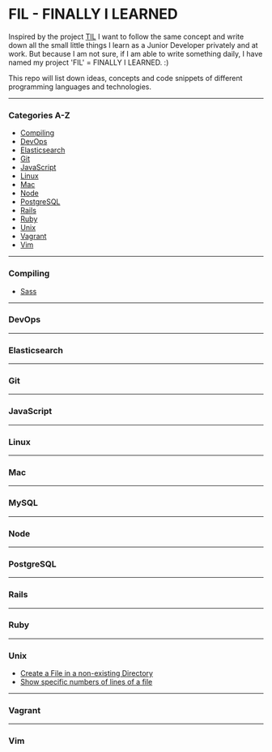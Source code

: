 # FIL - FINALLY I LEARNED

Inspired by the project [TIL](https://github.com/jbranchaud/til) I want to follow the same concept and write down all the small little things I learn as a Junior Developer privately and at work. But because I am not sure, if I am able to write something daily, I have named my project 'FIL' = FINALLY I LEARNED. :)

This repo will list down ideas, concepts and code snippets of different programming languages and technologies.

---

### Categories A-Z

* [Compiling](#compiling)
* [DevOps](#devops)
* [Elasticsearch](#elasticsearch)
* [Git](#git)
* [JavaScript](#javascript)
* [Linux](#linux)
* [Mac](#mac)
* [Node](#node)
* [PostgreSQL](#postgresql)
* [Rails](#rails)
* [Ruby](#ruby)
* [Unix](#unix)
* [Vagrant](#vagrant)
* [Vim](#vim)

---

### Compiling

* [Sass](compiling/sass.md)

---

### DevOps

---

### Elasticsearch

---

### Git

---

### JavaScript

---

### Linux

---

### Mac

---

### MySQL

---

### Node

---

### PostgreSQL

---

### Rails

---

### Ruby

---

### Unix

* [Create a File in a non-existing Directory](unix/create-a-file-in-a-non-existing-directory.md)
* [Show specific numbers of lines of a file](unix/show-specific-number-of-lines-of-a-file.md)
---

### Vagrant

---

### Vim
